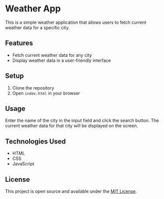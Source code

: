 # Weather App

This is a simple weather application that allows users to fetch current weather data for a specific city.

## Features

- Fetch current weather data for any city
- Display weather data in a user-friendly interface

## Setup

1. Clone the repository
2. Open `index.html` in your browser

## Usage

Enter the name of the city in the input field and click the search button. The current weather data for that city will be displayed on the screen.

## Technologies Used

- HTML
- CSS
- JavaScript

## License

This project is open source and available under the [MIT License](LICENSE).